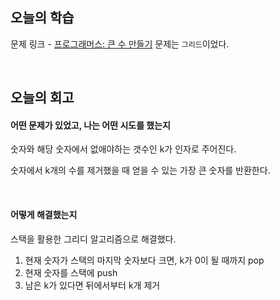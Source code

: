 ## 오늘의 학습
문제 링크 - [프로그래머스: 큰 수 만들기](https://school.programmers.co.kr/learn/courses/30/lessons/42883)
문제는 `그리드`이었다.

<br />

## 오늘의 회고
#### 어떤 문제가 있었고, 나는 어떤 시도를 했는지
숫자와 해당 숫자에서 없애야하는 갯수인 k가 인자로 주어진다.

숫자에서 k개의 수를 제거했을 때 얻을 수 있는 가장 큰 숫자를 반환한다.

<br />

#### 어떻게 해결했는지
스택을 활용한 그리디 알고리즘으로 해결했다.

1. 현재 숫자가 스택의 마지막 숫자보다 크면, k가 0이 될 때까지 pop
2. 현재 숫자를 스택에 push
3. 남은 k가 있다면 뒤에서부터 k개 제거

<br />
